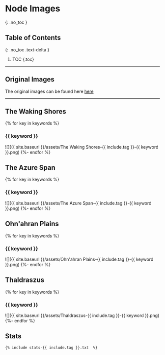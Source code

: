 
# Node Images
{: .no_toc }

## Table of Contents
{: .no_toc .text-delta }

1. TOC
{:toc}

---

## Original Images
The original images can be found here [here](https://github.com/Sillocan/wow-node-plotting/tree/main/assets)

---

## The Waking Shores

{% for key in keywords %}
### {{ keyword }}

![]({{ site.baseurl }}/assets/The Waking Shores-{{ include.tag }}-{{ keyword }}.png)
{%- endfor %}

## The Azure Span

{% for key in keywords %}
### {{ keyword }}

![]({{ site.baseurl }}/assets/The Azure Span-{{ include.tag }}-{{ keyword }}.png)
{%- endfor %}

## Ohn'ahran Plains

{% for key in keywords %}
### {{ keyword }}

![]({{ site.baseurl }}/assets/Ohn'ahran Plains-{{ include.tag }}-{{ keyword }}.png)
{%- endfor %}

## Thaldraszus

{% for key in keywords %}
### {{ keyword }}

![]({{ site.baseurl }}/assets/Thaldraszus-{{ include.tag }}-{{ keyword }}.png)
{%- endfor %}

## Stats

```
{% include stats-{{ include.tag }}.txt  %}

```
